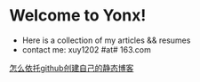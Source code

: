 Welcome to Yonx!
====

* Here is a collection of my articles && resumes
* contact me: xuy1202 #at# 163.com

[怎么依托github创建自己的静态博客](https://github.com/Yonx/blog/blob/master/articles/build_blog_from_gitbub_to_host.md)

